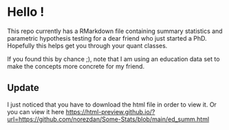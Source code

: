 # Hello !
This repo currently has a RMarkdown file containing summary statistics and parametric hypothesis testing for a dear friend who just started a PhD. Hopefully this helps get you through your quant classes. 

If you found this by chance ;), note that I am using an education data set to make the concepts more concrete for my friend.

## Update
I just noticed that you have to download the html file in order to view it. Or you can view it here https://html-preview.github.io/?url=https://github.com/norezdan/Some-Stats/blob/main/ed_summ.html

